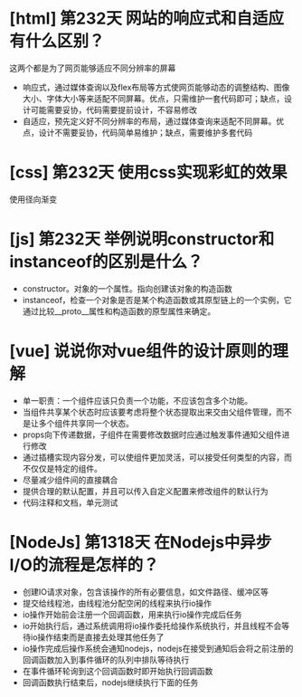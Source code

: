 # [html] 第232天 网站的响应式和自适应有什么区别？

这两个都是为了网页能够适应不同分辨率的屏幕

- 响应式，通过媒体查询以及flex布局等方式使网页能够动态的调整结构、图像大小、字体大小等来适配不同屏幕。优点，只需维护一套代码即可；缺点，设计可能需要妥协，代码需要提前设计，不容易修改
- 自适应，预先定义好不同分辨率的布局，通过媒体查询来适配不同屏幕。优点，设计不需要妥协，代码简单易维护；缺点，需要维护多套代码

# [css] 第232天 使用css实现彩虹的效果

使用径向渐变

# [js] 第232天 举例说明constructor和instanceof的区别是什么？

- constructor。对象的一个属性。指向创建该对象的构造函数
- instanceof，检查一个对象是否是某个构造函数或其原型链上的一个实例，它通过比较__proto__属性和构造函数的原型属性来确定。

# [vue] 说说你对vue组件的设计原则的理解

- 单一职责：一个组件应该只负责一个功能，不应该包含多个功能。
- 当组件共享某个状态时应该要考虑将整个状态提取出来交由父组件管理，而不是让多个组件共享同一个状态。
- props向下传递数据，子组件在需要修改数据时应通过触发事件通知父组件进行修改
- 通过插槽实现内容分发，可以使组件更加灵活，可以接受任何类型的内容，而不仅仅是特定的组件。
- 尽量减少组件间的直接耦合
- 提供合理的默认配置，并且可以传入自定义配置来修改组件的默认行为
- 代码注释和文档，单元测试

# [NodeJs] 第1318天 在Nodejs中异步I/O的流程是怎样的？

- 创建IO请求对象，包含该操作的所有必要信息，如文件路径、缓冲区等
- 提交给线程池，由线程池分配空闲的线程来执行io操作
- io操作开始前会注册一个回调函数，用来执行io操作完成后任务
- io开始执行后，通过系统调用将io操作委托给操作系统执行，并且线程不会等待io操作结束而是直接去处理其他任务了
- io操作完成后操作系统会通知nodejs，nodejs在接受到通知后会将之前注册的回调函数加入到事件循环的队列中排队等待执行
- 在事件循环轮询到这个回调函数时即开始执行回调函数
- 回调函数执行结束后，nodejs继续执行下面的任务
